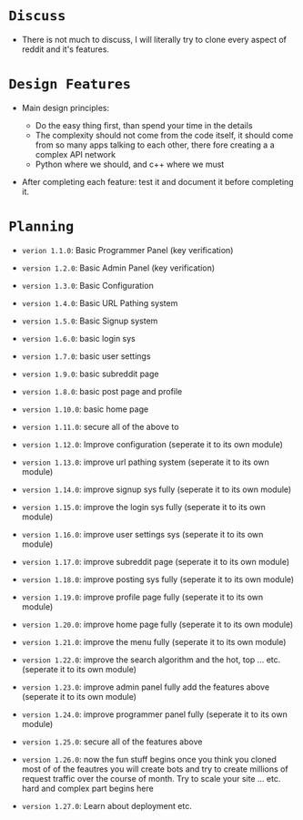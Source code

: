 # `Discuss`

- There is not much to discuss, I will literally try to clone every aspect of reddit and it's features.

# `Design Features`

- Main design principles:
  - Do the easy thing first, than spend your time in the details
  - The complexity should not come from the code itself, it should come from so many apps talking to each other, there fore creating a a complex API network
  - Python where we should, and c++ where we must

- After completing each feature: test it and document it before completing it.

# `Planning`

- `verion 1.1.0`: Basic Programmer Panel (key verification)

- `version 1.2.0`: Basic Admin Panel (key verification)

- `version 1.3.0`: Basic Configuration

- `version 1.4.0`: Basic URL Pathing system

- `version 1.5.0`: Basic Signup system

- `version 1.6.0`: basic login sys

- `version 1.7.0`: basic user settings

- `version 1.9.0`: basic subreddit page

- `version 1.8.0`: basic post page and profile

- `version 1.10.0`: basic home page

- `version 1.11.0`: secure all of the above to

- `version 1.12.0`: Improve configuration (seperate it to its own module)

- `version 1.13.0`: improve url pathing system (seperate it to its own module)

- `version 1.14.0`: improve signup sys fully (seperate it to its own module)

- `version 1.15.0`: improve the login sys fully (seperate it to its own module)

- `version 1.16.0`: improve user settings sys (seperate it to its own module)

- `version 1.17.0`: improve subreddit page (seperate it to its own module)

- `version 1.18.0`: improve posting sys fully (seperate it to its own module)

- `version 1.19.0`: improve profile page fully (seperate it to its own module)

- `version 1.20.0`: improve home page fully (seperate it to its own module)

- `version 1.21.0`: improve the menu fully (seperate it to its own module)

- `version 1.22.0`: improve the search algorithm and the hot, top ... etc. (seperate it to its own module)

- `version 1.23.0`: improve admin panel fully add the features above (seperate it to its own module)

- `version 1.24.0`: improve programmer panel fully (seperate it to its own module)

- `version 1.25.0`: secure all of the features above 

- `version 1.26.0`: now the fun stuff begins once you think you cloned most of
  of the feautres you will create bots and try to create millions of request traffic
  over the course of month. Try to scale your site ... etc. hard and complex part begins here

- `version 1.27.0`: Learn about deployment etc.
